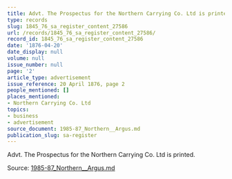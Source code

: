 ```yaml
---
title: Advt. The Prospectus for the Northern Carrying Co. Ltd is printed.
type: records
slug: 1845_76_sa_register_content_27586
url: /records/1845_76_sa_register_content_27586/
record_id: 1845_76_sa_register_content_27586
date: '1876-04-20'
date_display: null
volume: null
issue_number: null
page: '2'
article_type: advertisement
issue_reference: 20 April 1876, page 2
people_mentioned: []
places_mentioned:
- Northern Carrying Co. Ltd
topics:
- business
- advertisement
source_document: 1985-87_Northern__Argus.md
publication_slug: sa-register
---
```


Advt.  The Prospectus for the Northern Carrying Co. Ltd is printed.

Source: [1985-87_Northern__Argus.md](/downloads/markdown/1985-87_Northern__Argus.md)
